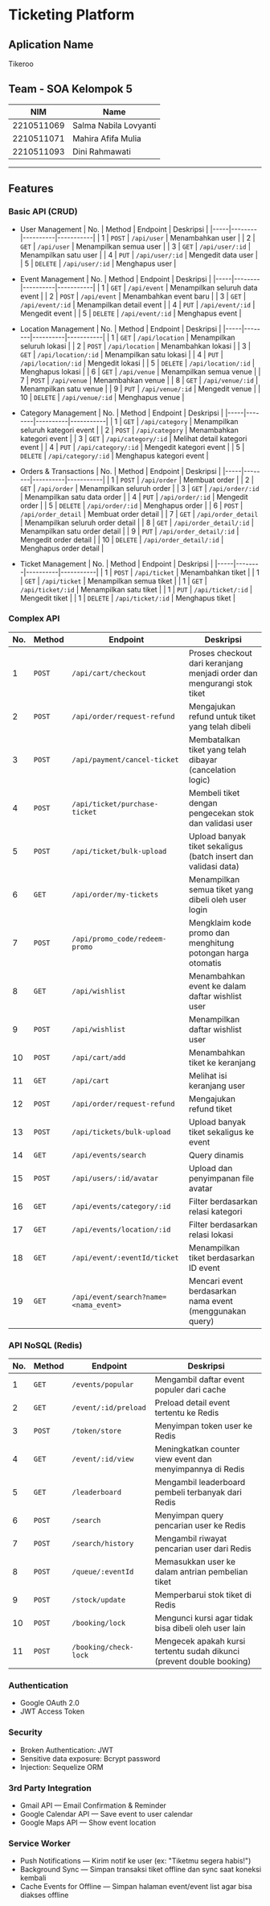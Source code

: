 # Ticketing Platform 

## Aplication Name
Tikeroo

## Team - SOA Kelompok 5

| NIM         | Name                    |
|-------------|-------------------------|
| 2210511069  | Salma Nabila Lovyanti   |
| 2210511071  | Mahira Afifa Mulia      |
| 2210511093  | Dini Rahmawati          |

---

## Features

### Basic API (CRUD)
- User Management
  | No. | Method | Endpoint | Deskripsi |
  |-----|--------|----------|-----------|
  | 1 | `POST` | `/api/user` | Menambahkan user |
  | 2 | `GET` | `/api/user` | Menampilkan semua user |
  | 3 | `GET` | `/api/user/:id` | Menampilkan satu user |
  | 4 | `PUT` | `/api/user/:id` | Mengedit data user |
  | 5 | `DELETE` | `/api/user/:id` | Menghapus user |

- Event Management
  | No. | Method | Endpoint | Deskripsi |
  |-----|--------|----------|-----------|
  | 1 | `GET` | `/api/event` | Menampilkan seluruh data event |
  | 2 | `POST` | `/api/event` | Menambahkan event baru |
  | 3 | `GET` | `/api/event/:id` | Menampilkan detail event |
  | 4 | `PUT` | `/api/event/:id` | Mengedit event |
  | 5 | `DELETE` | `/api/event/:id` | Menghapus event |

- Location Management
  | No. | Method | Endpoint | Deskripsi |
  |-----|--------|----------|-----------|
  | 1 | `GET` |	`/api/location` |	Menampilkan seluruh lokasi |
  | 2 | `POST` |	`/api/location` |	Menambahkan lokasi |
  | 3 | `GET` |	`/api/location/:id` |	Menampilkan satu lokasi |
  | 4 | `PUT` |	`/api/location/:id` |	Mengedit lokasi |
  | 5 | `DELETE` |	`/api/location/:id` |	Menghapus lokasi |
  | 6 | `GET` |	`/api/venue` |	Menampilkan semua venue |
  | 7 | `POST` |	`/api/venue` |	Menambahkan venue |
  | 8 | `GET` |	`/api/venue/:id` |	Menampilkan satu venue |
  | 9 | `PUT` |	`/api/venue/:id` |	Mengedit venue |
  | 10 | `DELETE` |	`/api/venue/:id` |	Menghapus venue |

- Category Management
  | No. | Method | Endpoint | Deskripsi |
  |-----|--------|----------|-----------|
  | 1 | `GET` |	`/api/category` |	Menampilkan seluruh kategori event |
  | 2 | `POST` |	`/api/category` |	Menambahkan kategori event |
  | 3 | `GET` |	`/api/category/:id` |	Melihat detail kategori event |
  | 4 | `PUT` |	`/api/category/:id` |	Mengedit kategori event |
  | 5 | `DELETE` |	`/api/category/:id` |	Menghapus kategori event |

- Orders & Transactions
  | No. | Method | Endpoint | Deskripsi |
  |-----|--------|----------|-----------|
  | 1 | `POST` |	`/api/order` |	Membuat order |
  | 2 | `GET` |	`/api/order` |	Menampilkan seluruh order |
  | 3 | `GET` |	`/api/order/:id` |	Menampilkan satu data order |
  | 4 | `PUT` |	`/api/order/:id` |	Mengedit order |
  | 5 | `DELETE` |	`/api/order/:id` |	Menghapus order |
  | 6 | `POST` |	`/api/order_detail` |	Membuat order detail |
  | 7 | `GET` |	`/api/order_detail` |	Menampilkan seluruh order detail |
  | 8 | `GET` |	`/api/order_detail/:id` |	Menampilkan satu order detail |
  | 9 | `PUT` |	`/api/order_detail/:id` |	Mengedit order detail |
  | 10 | `DELETE` |	`/api/order_detail/:id` |	Menghapus order detail |

- Ticket Management
  | No. | Method | Endpoint | Deskripsi |
  |-----|--------|----------|-----------|
  | 1 | `POST` |	`/api/ticket` |	Menambahkan tiket |
  | 1 | `GET` |	`/api/ticket` |	Menampilkan semua tiket |
  | 1 | `GET` |	`/api/ticket/:id` |	Menampilkan satu tiket |
  | 1 | `PUT` |	`/api/ticket/:id` |	Mengedit tiket |
  | 1 | `DELETE` |	`/api/ticket/:id` |	Menghapus tiket |

### Complex API
| No. | Method | Endpoint | Deskripsi |
|-----|--------|----------|-----------|
| 1 | `POST` | `/api/cart/checkout` | Proses checkout dari keranjang menjadi order dan mengurangi stok tiket |
| 2 | `POST` | `/api/order/request-refund` | Mengajukan refund untuk tiket yang telah dibeli |
| 3 | `POST` | `/api/payment/cancel-ticket` | Membatalkan tiket yang telah dibayar (cancelation logic) |
| 4 | `POST` | `/api/ticket/purchase-ticket` | Membeli tiket dengan pengecekan stok dan validasi user |
| 5 | `POST` | `/api/ticket/bulk-upload` | Upload banyak tiket sekaligus (batch insert dan validasi data) |
| 6 | `GET` | `/api/order/my-tickets` | Menampilkan semua tiket yang dibeli oleh user login |
| 7 | `POST` | `/api/promo_code/redeem-promo` | Mengklaim kode promo dan menghitung potongan harga otomatis |
| 8 | `GET` | `/api/wishlist` | Menambahkan event ke dalam daftar wishlist user |
| 9 | `POST` | `/api/wishlist` | Menampilkan daftar wishlist user |
| 10 | `POST` | `/api/cart/add` | Menambahkan tiket ke keranjang |
| 11 | `GET` | `/api/cart` | Melihat isi keranjang user |
| 12 | `POST` | `/api/order/request-refund` | Mengajukan refund tiket |
| 13 | `POST` | `/api/tickets/bulk-upload` | Upload banyak tiket sekaligus ke event |
| 14 | `GET ` | `/api/events/search` | Query dinamis |
| 15 | `POST` | `/api/users/:id/avatar` | Upload dan penyimpanan file avatar |
| 16 | `GET` | `/api/events/category/:id` | Filter berdasarkan relasi kategori |
| 17 | `GET` | `/api/events/location/:id` | Filter berdasarkan relasi lokasi |
| 18 | `GET` | `/api/event/:eventId/ticket` | Menampilkan tiket berdasarkan ID event |
| 19 | `GET` | `/api/event/search?name=<nama_event>` | Mencari event berdasarkan nama event (menggunakan query) |

### API NoSQL (Redis)
| No. | Method | Endpoint | Deskripsi |
|-----|--------|----------|-----------|
| 1 | `GET` | `/events/popular` | Mengambil daftar event populer dari cache |
| 2 | `GET` | `/event/:id/preload` | Preload detail event tertentu ke Redis |
| 3 | `POST` | `/token/store` | Menyimpan token user ke Redis |
| 4 | `GET` | `/event/:id/view` | Meningkatkan counter view event dan menyimpannya di Redis |
| 5 | `GET` | `/leaderboard` | Mengambil leaderboard pembeli terbanyak dari Redis |
| 6 | `POST` | `/search` | Menyimpan query pencarian user ke Redis |
| 7 | `POST` | `/search/history` | Mengambil riwayat pencarian user dari Redis |
| 8 | `POST` | `/queue/:eventId` | Memasukkan user ke dalam antrian pembelian tiket |
| 9 | `POST` | `/stock/update` | Memperbarui stok tiket di Redis |
| 10 | `POST` | `/booking/lock` | Mengunci kursi agar tidak bisa dibeli oleh user lain |
| 11 | `POST` | `/booking/check-lock` | Mengecek apakah kursi tertentu sudah dikunci (prevent double booking) |


### Authentication
- Google OAuth 2.0
- JWT Access Token

### Security
- Broken Authentication: JWT
- Sensitive data exposure: Bcrypt password
- Injection: Sequelize ORM

### 3rd Party Integration
- Gmail API — Email Confirmation & Reminder
- Google Calendar API — Save event to user calendar
- Google Maps API — Show event location

### Service Worker
- Push Notifications — Kirim notif ke user (ex: "Tiketmu segera habis!")
- Background Sync — Simpan transaksi tiket offline dan sync saat koneksi kembali
- Cache Events for Offline — Simpan halaman event/event list agar bisa diakses offline

